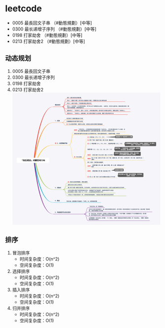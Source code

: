 # leetcode
- 0005 最長回文子串         （#動態規劃）[中等]
- 0300 最长递增子序列        （#動態規劃）[中等]
- 0198 打家劫舍             （#動態規劃）[中等]
- 0213 打家劫舍2             （#動態規劃）[中等]
## 动态规划 
  1. 0005 最長回文子串
  2. 0300 最长递增子序列
  3. 0198 打家劫舍
  4. 0213 打家劫舍2
![动态规划](../img/动态规划.png)

## 排序
  1. 冒泡排序
     - 时间复杂度：O(n^2)
     - 空间复杂度：O(1)
  2. 选择排序
     - 时间复杂度：O(n^2)
     - 空间复杂度：O(1)
  3. 插入排序
     - 时间复杂度：O(n^2)
     - 空间复杂度：O(1)
  4. 归并排序
     - 时间复杂度：O(n^2)
     - 空间复杂度：O(1)